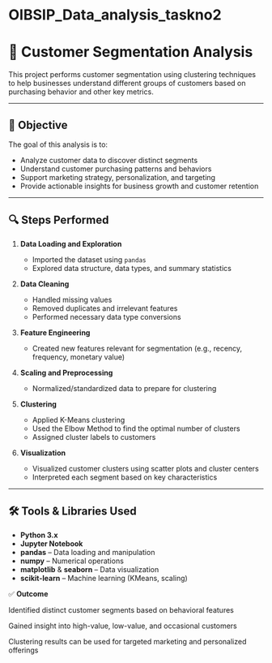 # OIBSIP_Data_analysis_taskno2

# 👥 Customer Segmentation Analysis

This project performs customer segmentation using clustering techniques to help businesses understand different groups of customers based on purchasing behavior and other key metrics.

---

## 🎯 Objective

The goal of this analysis is to:

- Analyze customer data to discover distinct segments
- Understand customer purchasing patterns and behaviors
- Support marketing strategy, personalization, and targeting
- Provide actionable insights for business growth and customer retention

---

## 🔍 Steps Performed

1. **Data Loading and Exploration**
   - Imported the dataset using `pandas`
   - Explored data structure, data types, and summary statistics

2. **Data Cleaning**
   - Handled missing values
   - Removed duplicates and irrelevant features
   - Performed necessary data type conversions

3. **Feature Engineering**
   - Created new features relevant for segmentation (e.g., recency, frequency, monetary value)

4. **Scaling and Preprocessing**
   - Normalized/standardized data to prepare for clustering

5. **Clustering**
   - Applied K-Means clustering
   - Used the Elbow Method to find the optimal number of clusters
   - Assigned cluster labels to customers

6. **Visualization**
   - Visualized customer clusters using scatter plots and cluster centers
   - Interpreted each segment based on key characteristics

---

## 🛠️ Tools & Libraries Used

- **Python 3.x**
- **Jupyter Notebook**
- **pandas** – Data loading and manipulation  
- **numpy** – Numerical operations  
- **matplotlib** & **seaborn** – Data visualization  
- **scikit-learn** – Machine learning (KMeans, scaling)

✅ **Outcome**

Identified distinct customer segments based on behavioral features

Gained insight into high-value, low-value, and occasional customers

Clustering results can be used for targeted marketing and personalized offerings
